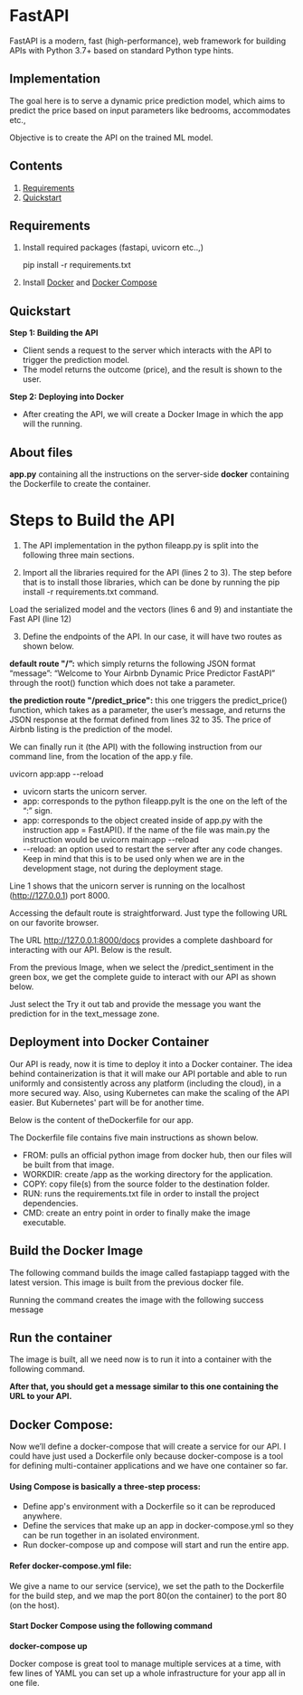 # FastAPI

FastAPI is a modern, fast (high-performance), web framework for building APIs with Python 3.7+ based on standard Python type hints.

## Implementation

The goal here is to serve a dynamic price prediction model, which aims to predict the price based on input parameters like bedrooms, accommodates etc.,

Objective is to create the API on the trained ML model.


## Contents

1. [Requirements](#requirements)
2. [Quickstart](#quickstart)



## Requirements

1. Install required packages (fastapi, uvicorn etc..,)

   pip install -r requirements.txt 
   
2.  Install [Docker](https://www.docker.com/community-edition#/download)
 and [Docker Compose](https://docs.docker.com/compose/install/)


## Quickstart

**Step 1: Building the API**

* Client sends a request to the server which interacts with the API to trigger the prediction model.
* The model returns the outcome (price), and the result is shown to the user.


**Step 2: Deploying into Docker**

* After creating the API, we will create a Docker Image in which the app will the running.


## About files

**app.py** containing all the instructions on the server-side
**docker** containing the Dockerfile to create the container.


# Steps to Build the API

1. The API implementation in the python fileapp.py is split into the following three main sections.

2. Import all the libraries required for the API (lines 2 to 3). The step before that is to install those libraries, which can be done by running the pip install -r requirements.txt command.

 Load the serialized model and the vectors (lines 6 and 9) and instantiate the Fast API (line 12)

3. Define the endpoints of the API. In our case, it will have two routes as shown below.

**default route "/”:** which simply returns the following JSON format “message”: “Welcome to Your Airbnb Dynamic Price Predictor FastAPI” through the root() function which does not take a parameter.


**the prediction route "/predict_price":** this one triggers the predict_price() function, which takes as a parameter, the user’s message, and returns the JSON response at the format defined from lines 32 to 35. The price of Airbnb listing is the prediction of the model.


We can finally run it (the API) with the following instruction from our command line, from the location of the app.y file.

uvicorn app:app --reload

* uvicorn starts the unicorn server.
* app: corresponds to the python fileapp.pyIt is the one on the left of the “:” sign.
* app: corresponds to the object created inside of app.py with the instruction app = FastAPI(). If the name of the file was main.py the instruction would be uvicorn main:app --reload
* --reload: an option used to restart the server after any code changes. Keep in mind that this is to be used only when we are in the development stage, not during the deployment stage.

Line 1 shows that the unicorn server is running on the localhost (http://127.0.0.1) port 8000.

Accessing the default route is straightforward. Just type the following URL on our favorite browser.


The URL http://127.0.0.1:8000/docs provides a complete dashboard for interacting with our API. Below is the result.

From the previous Image, when we select the /predict_sentiment in the green box, we get the complete guide to interact with our API as shown below.

Just select the Try it out tab and provide the message you want the prediction for in the text_message zone.

## Deployment into Docker Container
Our API is ready, now it is time to deploy it into a Docker container. The idea behind containerization is that it will make our API portable and able to run uniformly and consistently across any platform (including the cloud), in a more secured way. Also, using Kubernetes can make the scaling of the API easier. But Kubernetes' part will be for another time.

Below is the content of theDockerfile for our app.

The Dockerfile file contains five main instructions as shown below.

* FROM: pulls an official python image from docker hub, then our files will be built from that image.
* WORKDIR: create /app as the working directory for the application.
* COPY: copy file(s) from the source folder to the destination folder.
* RUN: runs the requirements.txt file in order to install the project dependencies.
* CMD: create an entry point in order to finally make the image executable.


## Build the Docker Image

The following command builds the image called fastapiapp tagged with the latest version. This image is built from the previous docker file.

Running the command creates the image with the following success message

## Run the container

The image is built, all we need now is to run it into a container with the following command.

**After that, you should get a message similar to this one containing the URL to your API.**


## Docker Compose:

Now we’ll define a docker-compose that will create a service for our API. I could have just used a Dockerfile only because docker-compose is a tool for defining multi-container applications and we have one container so far.

#### Using Compose is basically a three-step process:
* Define app's environment with a Dockerfile so it can be reproduced anywhere.
* Define the services that make up an app in docker-compose.yml so they can be run together in an isolated environment.
* Run docker-compose up and compose will start and run the entire app.

#### Refer docker-compose.yml file:

We give a name to our service (service), we set the path to the Dockerfile for the build step, and we map the port 80(on the container) to the port 80 (on the host).

#### Start Docker Compose using the following command

**docker-compose up**

Docker compose is great tool to manage multiple services at a time, with few lines of YAML you can set up a whole infrastructure for your app all in one file.
